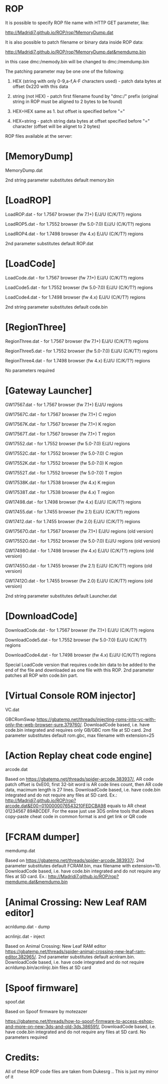 # ROP

It is possible to specify ROP file name with HTTP GET parameter, like:

http://Madridi7.github.io/ROP/rop?MemoryDump.dat

It is also possible to patch filename or binary data inside ROP data:

http://Madridi7.github.io/ROP/rop?MemoryDump.dat&memdump.bin

in this case dmc:/memody.bin will be changed to dmc:/memdump.bin

The patching parameter may be one one of the following:

1. HEX (string with only 0-9,a-f,A-F characters used) - patch data bytes at offset 0x220 with this data

2. string (not HEX) - patch first filename found by "dmc:/" prefix (original string in ROP must be aligned to 2 bytes to be found)

3. HEX=HEX same as 1. but offset is specified before "="

4. HEX=string - patch string data bytes at offset specified before "=" character (offset will be alignet to 2 bytes)


ROP files available at the server:

# [MemoryDump]

MemoryDump.dat

2nd string parameter substitutes default memory.bin


# [LoadROP]

LoadROP.dat - for 1.7567 browser (fw 7.1+) E/J/U (C/K/T?) regions

LoadROP5.dat - for 1.7552 browser (fw 5.0-7.0) E/J/U (C/K/T?) regions

LoadROP4.dat - for 1.7498 browser (fw 4.x) E/J/U (C/K/T?) regions

2nd parameter substitutes default ROP.dat


# [LoadCode]

LoadCode.dat - for 1.7567 browser (fw 7.1+) E/J/U (C/K/T?) regions

LoadCode5.dat - for 1.7552 browser (fw 5.0-7.0) E/J/U (C/K/T?) regions

LoadCode4.dat - for 1.7498 browser (fw 4.x) E/J/U (C/K/T?) regions

2nd string parameter substitutes default code.bin


# [RegionThree]

RegionThree.dat - for 1.7567 browser (fw 7.1+) E/J/U (C/K/T?) regions

RegionThree5.dat - for 1.7552 browser (fw 5.0-7.0) E/J/U (C/K/T?) regions

RegionThree4.dat - for 1.7498 browser (fw 4.x) E/J/U (C/K/T?) regions

No parameters required


# [Gateway Launcher]

GW17567.dat - for 1.7567 browser (fw 7.1+) E/J/U regions

GW17567C.dat - for 1.7567 browser (fw 7.1+) C region

GW17567K.dat - for 1.7567 browser (fw 7.1+) K region

GW17567T.dat - for 1.7567 browser (fw 7.1+) T region

GW17552.dat - for 1.7552 browser (fw 5.0-7.0) E/J/U regions

GW17552C.dat - for 1.7552 browser (fw 5.0-7.0) C region

GW17552K.dat - for 1.7552 browser (fw 5.0-7.0) K region

GW17552T.dat - for 1.7552 browser (fw 5.0-7.0) T region

GW17538K.dat - for 1.7538 browser (fw 4.x) K region

GW17538T.dat - for 1.7538 browser (fw 4.x) T region

GW17498.dat - for 1.7498 browser (fw 4.x) E/J/U (C/K/T?) regions

GW17455.dat - for 1.7455 browser (fw 2.1) E/J/U (C/K/T?) regions

GW17412.dat - for 1.7455 browser (fw 2.0) E/J/U (C/K/T?) regions

GW17567O.dat - for 1.7567 browser (fw 7.1+) E/J/U regions (old version)

GW17552O.dat - for 1.7552 browser (fw 5.0-7.0) E/J/U regions (old version)

GW17498O.dat - for 1.7498 browser (fw 4.x) E/J/U (C/K/T?) regions (old version)

GW17455O.dat - for 1.7455 browser (fw 2.1) E/J/U (C/K/T?) regions (old version)

GW17412O.dat - for 1.7455 browser (fw 2.0) E/J/U (C/K/T?) regions (old version)

2nd string parameter substitutes default Launcher.dat


# [DownloadCode]

DownloadCode.dat - for 1.7567 browser (fw 7.1+) E/J/U (C/K/T?) regions

DownloadCode5.dat - for 1.7552 browser (fw 5.0-7.0) E/J/U (C/K/T?) regions

DownloadCode4.dat - for 1.7498 browser (fw 4.x) E/J/U (C/K/T?) regions

Special LoadCode version that requires code.bin data to be added to the end of the file and downloaded as one file with this ROP. 2nd parameter patches all ROP witn code.bin part.


# [Virtual Console ROM injector]

VC.dat

GBCRomSwap https://gbatemp.net/threads/injecting-roms-into-vc-with-only-the-web-browser-sure.379760/. DownloadCode based, i.e. have code.bin integrated and requires only GB/GBC rom file at SD card. 2nd parameter substitutes default rom.gbc, max filename with extension=25


# [Action Replay cheat code engine]

arcode.dat

Based on https://gbatemp.net/threads/spider-arcode.383937/, AR code patch offset is 0xE00, first 32-bit word is AR code lines count, then AR code data, macimum length is 27 lines. DownloadCode based, i.e. have code.bin integrated and do not require any files at SD card. Ex.: http://Madridi7.github.io/ROP/rop?arcode.dat&E00=0100000076543210FEDCBA98 equals to AR cheat 01234567 89ABCDEF. For the ease just use 3DS online tools that allows copy-paste cheat code in common format is and get link or QR code


# [FCRAM dumper]

memdump.dat

Based on https://gbatemp.net/threads/spider-arcode.383937/. 2nd parameter substitutes default FCRAM.bin, max filename with extension=10. DownloadCode based, i.e. have code.bin integrated and do not require any files at SD card. Ex.: http://Madridi7.github.io/ROP/rop?memdump.dat&memdump.bin


# [Animal Crossing: New Leaf RAM editor]

acnldump.dat - dump

acnlinjc.dat - inject

Based on Animal Crossing: New Leaf RAM editor https://gbatemp.net/threads/spider-animal-crossing-new-leaf-ram-editor.382965/. 2nd parameter substitutes default acnlram.bin. DownloadCode based, i.e. have code integrated and do not require acnldump.bin/acnlinjc.bin files at SD card


# [Spoof firmware]

spoof.dat

Based on Spoof firmware by motezazer

https://gbatemp.net/threads/how-to-spoof-firmware-to-access-eshop-and-more-on-new-3ds-and-old-3ds.386591/, DownloadCode based, i.e. have code.bin integrated and do not require any files at SD card. No parameters required


# Credits:

All of these ROP code files are taken from Dukesrg .. This is just my mirror of it
